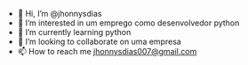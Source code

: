 - 👋 Hi, I’m @jhonnysdias
- 👀 I’m interested in  um emprego como desenvolvedor python
- 🌱 I’m currently learning  python
- 💞️ I’m looking to collaborate on  uma empresa
- 📫 How to reach me  jhonnysdias007@gmail.com

<!---
jhonnysdias/jhonnysdias is a ✨ special ✨ repository because its `README.md` (this file) appears on your GitHub profile.
You can click the Preview link to take a look at your changes.
--->

